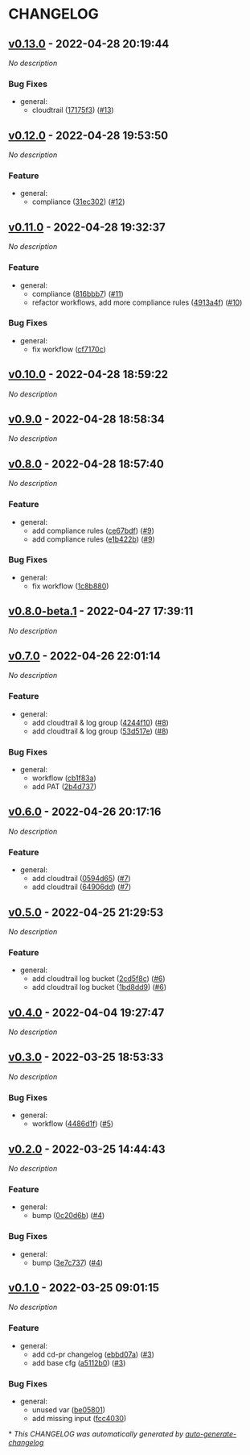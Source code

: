 # CHANGELOG

## [v0.13.0](https://github.com/indigo-tangerine/itc-aws-base-cfg/releases/tag/v0.13.0) - 2022-04-28 20:19:44

*No description*

### Bug Fixes

- general:
  - cloudtrail ([17175f3](https://github.com/indigo-tangerine/itc-aws-base-cfg/commit/17175f395dc6435b89e3e59581ab243be848084a)) ([#13](https://github.com/indigo-tangerine/itc-aws-base-cfg/pull/13))

## [v0.12.0](https://github.com/indigo-tangerine/itc-aws-base-cfg/releases/tag/v0.12.0) - 2022-04-28 19:53:50

*No description*

### Feature

- general:
  - compliance ([31ec302](https://github.com/indigo-tangerine/itc-aws-base-cfg/commit/31ec302b34b160e33e0bbe0371f5c5a93f811ecf)) ([#12](https://github.com/indigo-tangerine/itc-aws-base-cfg/pull/12))

## [v0.11.0](https://github.com/indigo-tangerine/itc-aws-base-cfg/releases/tag/v0.11.0) - 2022-04-28 19:32:37

*No description*

### Feature

- general:
  - compliance ([816bbb7](https://github.com/indigo-tangerine/itc-aws-base-cfg/commit/816bbb7c26b3dedc9d0462f457bba43a29c22920)) ([#11](https://github.com/indigo-tangerine/itc-aws-base-cfg/pull/11))
  - refactor workflows, add more compliance rules ([4913a4f](https://github.com/indigo-tangerine/itc-aws-base-cfg/commit/4913a4f54d81279e6a044c789fce39921f721c72)) ([#10](https://github.com/indigo-tangerine/itc-aws-base-cfg/pull/10))

### Bug Fixes

- general:
  - fix workflow ([cf7170c](https://github.com/indigo-tangerine/itc-aws-base-cfg/commit/cf7170c91ee666ea79f7ccb4fde77f6c6fcb3432))

## [v0.10.0](https://github.com/indigo-tangerine/itc-aws-base-cfg/releases/tag/v0.10.0) - 2022-04-28 18:59:22

*No description*

## [v0.9.0](https://github.com/indigo-tangerine/itc-aws-base-cfg/releases/tag/v0.9.0) - 2022-04-28 18:58:34

*No description*

## [v0.8.0](https://github.com/indigo-tangerine/itc-aws-base-cfg/releases/tag/v0.8.0) - 2022-04-28 18:57:40

*No description*

### Feature

- general:
  - add compliance rules ([ce67bdf](https://github.com/indigo-tangerine/itc-aws-base-cfg/commit/ce67bdfa6150101e083b50f2af217c0961f6e0c4)) ([#9](https://github.com/indigo-tangerine/itc-aws-base-cfg/pull/9))
  - add compliance rules ([e1b422b](https://github.com/indigo-tangerine/itc-aws-base-cfg/commit/e1b422b05a7dac5cf28d483444d64e35f7a19bec)) ([#9](https://github.com/indigo-tangerine/itc-aws-base-cfg/pull/9))

### Bug Fixes

- general:
  - fix workflow ([1c8b880](https://github.com/indigo-tangerine/itc-aws-base-cfg/commit/1c8b880d0515c1540f2b2e997d3ed718de2c24b5))

## [v0.8.0-beta.1](https://github.com/indigo-tangerine/itc-aws-base-cfg/releases/tag/v0.8.0-beta.1) - 2022-04-27 17:39:11

*No description*

## [v0.7.0](https://github.com/indigo-tangerine/itc-aws-base-cfg/releases/tag/v0.7.0) - 2022-04-26 22:01:14

*No description*

### Feature

- general:
  - add cloudtrail & log group ([4244f10](https://github.com/indigo-tangerine/itc-aws-base-cfg/commit/4244f10515b7e56ebf26e2fd033a1227b449dbe4)) ([#8](https://github.com/indigo-tangerine/itc-aws-base-cfg/pull/8))
  - add cloudtrail & log group ([53d517e](https://github.com/indigo-tangerine/itc-aws-base-cfg/commit/53d517edcbf9946d59239031450940791e13a6d0)) ([#8](https://github.com/indigo-tangerine/itc-aws-base-cfg/pull/8))

### Bug Fixes

- general:
  - workflow ([cb1f83a](https://github.com/indigo-tangerine/itc-aws-base-cfg/commit/cb1f83a46e2d7c1a6419a02759838f45cfa683ef))
  - add PAT ([2b4d737](https://github.com/indigo-tangerine/itc-aws-base-cfg/commit/2b4d7375fab6ff8c3f1572bafa7580b38728db35))

## [v0.6.0](https://github.com/indigo-tangerine/itc-aws-base-cfg/releases/tag/v0.6.0) - 2022-04-26 20:17:16

*No description*

### Feature

- general:
  - add cloudtrail ([0594d65](https://github.com/indigo-tangerine/itc-aws-base-cfg/commit/0594d658dd6ff2c42d5f2bd0903e7fb9e162b46e)) ([#7](https://github.com/indigo-tangerine/itc-aws-base-cfg/pull/7))
  - add cloudtrail ([64906dd](https://github.com/indigo-tangerine/itc-aws-base-cfg/commit/64906dd6ed31c826bde8d84cf378e9d566144a48)) ([#7](https://github.com/indigo-tangerine/itc-aws-base-cfg/pull/7))

## [v0.5.0](https://github.com/indigo-tangerine/itc-aws-base-cfg/releases/tag/v0.5.0) - 2022-04-25 21:29:53

*No description*

### Feature

- general:
  - add cloudtrail log bucket ([2cd5f8c](https://github.com/indigo-tangerine/itc-aws-base-cfg/commit/2cd5f8ca9ab55585181e46aa39d2840f77e39e73)) ([#6](https://github.com/indigo-tangerine/itc-aws-base-cfg/pull/6))
  - add cloudtrail log bucket ([1bd8dd9](https://github.com/indigo-tangerine/itc-aws-base-cfg/commit/1bd8dd90e8635d9e256f5566f643ba3c35b98d47)) ([#6](https://github.com/indigo-tangerine/itc-aws-base-cfg/pull/6))

## [v0.4.0](https://github.com/indigo-tangerine/itc-aws-base-cfg/releases/tag/v0.4.0) - 2022-04-04 19:27:47

*No description*

## [v0.3.0](https://github.com/indigo-tangerine/itc-aws-base-cfg/releases/tag/v0.3.0) - 2022-03-25 18:53:33

*No description*

### Bug Fixes

- general:
  - workflow ([4486d1f](https://github.com/indigo-tangerine/itc-aws-base-cfg/commit/4486d1f822f15b859c784ed3f435ff62102d6530)) ([#5](https://github.com/indigo-tangerine/itc-aws-base-cfg/pull/5))

## [v0.2.0](https://github.com/indigo-tangerine/itc-aws-base-cfg/releases/tag/v0.2.0) - 2022-03-25 14:44:43

*No description*

### Feature

- general:
  - bump ([0c20d6b](https://github.com/indigo-tangerine/itc-aws-base-cfg/commit/0c20d6b55f3155eea5db3331bac77ec5a8e09d93)) ([#4](https://github.com/indigo-tangerine/itc-aws-base-cfg/pull/4))

### Bug Fixes

- general:
  - bump ([3e7c737](https://github.com/indigo-tangerine/itc-aws-base-cfg/commit/3e7c737af06c5d05f13a9e1529fd30f59abc5df2)) ([#4](https://github.com/indigo-tangerine/itc-aws-base-cfg/pull/4))

## [v0.1.0](https://github.com/indigo-tangerine/itc-aws-base-cfg/releases/tag/v0.1.0) - 2022-03-25 09:01:15

*No description*

### Feature

- general:
  - add cd-pr changelog ([ebbd07a](https://github.com/indigo-tangerine/itc-aws-base-cfg/commit/ebbd07ab594064881f81b9806495ec3e19bc7f2e)) ([#3](https://github.com/indigo-tangerine/itc-aws-base-cfg/pull/3))
  - add base cfg ([a5112b0](https://github.com/indigo-tangerine/itc-aws-base-cfg/commit/a5112b0e6770999a6829bd5323c43fab9a693c50)) ([#3](https://github.com/indigo-tangerine/itc-aws-base-cfg/pull/3))

### Bug Fixes

- general:
  - unused var ([be05801](https://github.com/indigo-tangerine/itc-aws-base-cfg/commit/be05801b394d95c8dbf3549ca3b23977eda8a493))
  - add missing input ([fcc4030](https://github.com/indigo-tangerine/itc-aws-base-cfg/commit/fcc403002eb5f911229da9d0a75de4bf2df74cf1))

\* *This CHANGELOG was automatically generated by [auto-generate-changelog](https://github.com/BobAnkh/auto-generate-changelog)*
